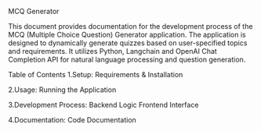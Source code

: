 MCQ Generator

This document provides documentation for the development process of the MCQ (Multiple Choice Question) Generator application. The application is designed to dynamically generate quizzes based on user-specified topics and requirements. It utilizes Python, Langchain and OpenAI Chat Completion API for natural language processing and question generation.

Table of Contents
1.Setup:
Requirements & Installation

2.Usage:
Running the Application

3.Development Process:
Backend Logic
Frontend Interface

4.Documentation:
Code Documentation
 
